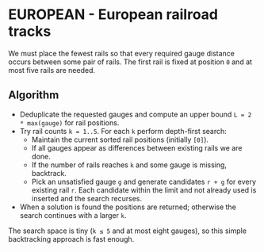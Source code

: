 # EUROPEAN - European railroad tracks

We must place the fewest rails so that every required gauge distance occurs between some pair of rails.  The first rail is fixed at position `0` and at most five rails are needed.

## Algorithm

* Deduplicate the requested gauges and compute an upper bound `L = 2 * max(gauge)` for rail positions.
* Try rail counts `k = 1..5`.  For each `k` perform depth-first search:
  * Maintain the current sorted rail positions (initially `[0]`).
  * If all gauges appear as differences between existing rails we are done.
  * If the number of rails reaches `k` and some gauge is missing, backtrack.
  * Pick an unsatisfied gauge `g` and generate candidates `r + g` for every existing rail `r`.
    Each candidate within the limit and not already used is inserted and the search recurses.
* When a solution is found the positions are returned; otherwise the search continues with a larger `k`.

The search space is tiny (`k ≤ 5` and at most eight gauges), so this simple backtracking approach is fast enough.
